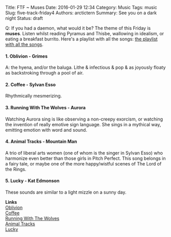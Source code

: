 Title: FTF ~ Muses
Date: 2016-01-29 12:34
Category: Music
Tags: music
Slug: five-track-friday4
Authors: arctictern
Summary: See you on a dark night
Status: draft

Q: If you had a daemon, what would it be? The theme of this Friday is
**muses**. Listen whilst reading Pyramus and Thisbe, wallowing in idealism,
or eating a breakfast burrito. Here's a playlist with all the songs: [the playlist with all 
the songs](https://open.spotify.com/user/1240806741/playlist/4incH0kX0BA2gDCnL8ZLaO).

#### 1. Oblivion - Grimes
A: the hyena, and/or the baluga. Lithe & infectious & pop & as joyously floaty
as backstroking through a pool of air.

#### 2. Coffee - Sylvan Esso
Rhythmically mesmerizing. 

#### 3. Running With The Wolves - Aurora
Watching Aurora sing is like observing a non-creepy exorcism, or watching the 
invention of really emotive sign language. She sings in a mythical way, emitting
emotion with word and sound.

#### 4. Animal Tracks - Mountain Man
A trio of liberal arts women (one of whom is the singer in Sylvan Esso) who
harmonize even better than those girls in Pitch Perfect. This song belongs in a 
fairy tale, or maybe one of the more happy/wistful scenes of The Lord of the Rings.

#### 5. Lucky - Kat Edmonson
These sounds are similar to a light mizzle on a sunny day.

**Links**  
[Oblivion](https://www.youtube.com/watch?v=JtH68PJIQLE)  
[Coffee](https://www.youtube.com/watch?v=mhyD2qchkEw)  
[Running With The Wolves](https://www.youtube.com/watch?v=By-sBq2uk2c)  
[Animal Tracks](https://www.youtube.com/watch?v=ePwi5M2AJAQ)  
[Lucky](https://www.youtube.com/watch?v=68xjjR5ztoQ)  
